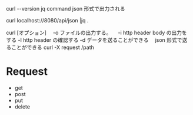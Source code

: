 curl --version jq command json 形式で出力される

curl localhost://8080/api/json |jq .

curl [オプション]
　-o ファイルの出力する。
　-i http header body の出力をする
-I http header の確認する
-d データを送ることができる　 json 形式で送ることができる
curl -X request /path

# Request

- get
- post
- put
- delete
